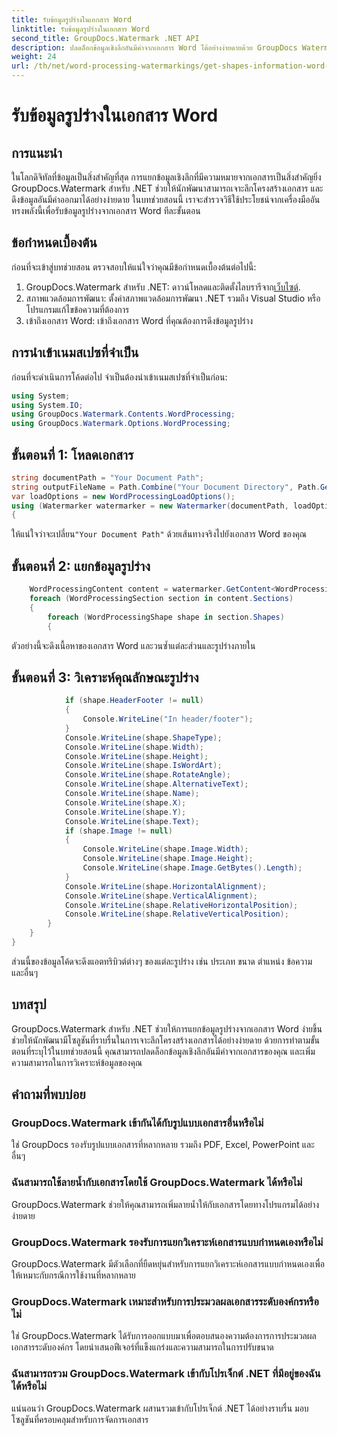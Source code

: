 ```yaml
---
title: รับข้อมูลรูปร่างในเอกสาร Word
linktitle: รับข้อมูลรูปร่างในเอกสาร Word
second_title: GroupDocs.Watermark .NET API
description: ปลดล็อกข้อมูลเชิงลึกอันมีค่าจากเอกสาร Word ได้อย่างง่ายดายด้วย GroupDocs Watermark สำหรับ .NET แยกข้อมูลรูปร่างได้อย่างลงตัวเพื่อการวิเคราะห์ข้อมูลที่ได้รับการปรับปรุง
weight: 24
url: /th/net/word-processing-watermarkings/get-shapes-information-word-docs/
---
```


# รับข้อมูลรูปร่างในเอกสาร Word

## การแนะนำ
ในโลกดิจิทัลที่ข้อมูลเป็นสิ่งสำคัญที่สุด การแยกข้อมูลเชิงลึกที่มีความหมายจากเอกสารเป็นสิ่งสำคัญยิ่ง GroupDocs.Watermark สำหรับ .NET ช่วยให้นักพัฒนาสามารถเจาะลึกโครงสร้างเอกสาร และดึงข้อมูลอันมีค่าออกมาได้อย่างง่ายดาย ในบทช่วยสอนนี้ เราจะสำรวจวิธีใช้ประโยชน์จากเครื่องมืออันทรงพลังนี้เพื่อรับข้อมูลรูปร่างจากเอกสาร Word ทีละขั้นตอน
## ข้อกำหนดเบื้องต้น
ก่อนที่จะเข้าสู่บทช่วยสอน ตรวจสอบให้แน่ใจว่าคุณมีข้อกำหนดเบื้องต้นต่อไปนี้:
1.  GroupDocs.Watermark สำหรับ .NET: ดาวน์โหลดและติดตั้งไลบรารีจาก[เว็บไซต์](https://releases.groupdocs.com/Watermark/net/).
2. สภาพแวดล้อมการพัฒนา: ตั้งค่าสภาพแวดล้อมการพัฒนา .NET รวมถึง Visual Studio หรือโปรแกรมแก้ไขข้อความที่ต้องการ
3. เข้าถึงเอกสาร Word: เข้าถึงเอกสาร Word ที่คุณต้องการดึงข้อมูลรูปร่าง

## การนำเข้าเนมสเปซที่จำเป็น
ก่อนที่จะดำเนินการโค้ดต่อไป จำเป็นต้องนำเข้าเนมสเปซที่จำเป็นก่อน:
```csharp
using System;
using System.IO;
using GroupDocs.Watermark.Contents.WordProcessing;
using GroupDocs.Watermark.Options.WordProcessing;
```
## ขั้นตอนที่ 1: โหลดเอกสาร
```csharp
string documentPath = "Your Document Path";
string outputFileName = Path.Combine("Your Document Directory", Path.GetFileName(documentPath));
var loadOptions = new WordProcessingLoadOptions();
using (Watermarker watermarker = new Watermarker(documentPath, loadOptions))
{
```
 ให้แน่ใจว่าจะเปลี่ยน`"Your Document Path"` ด้วยเส้นทางจริงไปยังเอกสาร Word ของคุณ
## ขั้นตอนที่ 2: แยกข้อมูลรูปร่าง
```csharp
	WordProcessingContent content = watermarker.GetContent<WordProcessingContent>();
	foreach (WordProcessingSection section in content.Sections)
	{
		foreach (WordProcessingShape shape in section.Shapes)
		{
```
ตัวอย่างนี้จะดึงเนื้อหาของเอกสาร Word และวนซ้ำแต่ละส่วนและรูปร่างภายใน
## ขั้นตอนที่ 3: วิเคราะห์คุณลักษณะรูปร่าง
```csharp
			if (shape.HeaderFooter != null)
			{
				Console.WriteLine("In header/footer");
			}
			Console.WriteLine(shape.ShapeType);
			Console.WriteLine(shape.Width);
			Console.WriteLine(shape.Height);
			Console.WriteLine(shape.IsWordArt);
			Console.WriteLine(shape.RotateAngle);
			Console.WriteLine(shape.AlternativeText);
			Console.WriteLine(shape.Name);
			Console.WriteLine(shape.X);
			Console.WriteLine(shape.Y);
			Console.WriteLine(shape.Text);
			if (shape.Image != null)
			{
				Console.WriteLine(shape.Image.Width);
				Console.WriteLine(shape.Image.Height);
				Console.WriteLine(shape.Image.GetBytes().Length);
			}
			Console.WriteLine(shape.HorizontalAlignment);
			Console.WriteLine(shape.VerticalAlignment);
			Console.WriteLine(shape.RelativeHorizontalPosition);
			Console.WriteLine(shape.RelativeVerticalPosition);
		}
	}
}
```
ส่วนนี้ของข้อมูลโค้ดจะดึงแอตทริบิวต์ต่างๆ ของแต่ละรูปร่าง เช่น ประเภท ขนาด ตำแหน่ง ข้อความ และอื่นๆ

## บทสรุป
GroupDocs.Watermark สำหรับ .NET ช่วยให้การแยกข้อมูลรูปร่างจากเอกสาร Word ง่ายขึ้น ช่วยให้นักพัฒนามีโซลูชันที่ราบรื่นในการเจาะลึกโครงสร้างเอกสารได้อย่างง่ายดาย ด้วยการทำตามขั้นตอนที่ระบุไว้ในบทช่วยสอนนี้ คุณสามารถปลดล็อกข้อมูลเชิงลึกอันมีค่าจากเอกสารของคุณ และเพิ่มความสามารถในการวิเคราะห์ข้อมูลของคุณ
## คำถามที่พบบ่อย
### GroupDocs.Watermark เข้ากันได้กับรูปแบบเอกสารอื่นหรือไม่
ใช่ GroupDocs รองรับรูปแบบเอกสารที่หลากหลาย รวมถึง PDF, Excel, PowerPoint และอื่นๆ
### ฉันสามารถใช้ลายน้ำกับเอกสารโดยใช้ GroupDocs.Watermark ได้หรือไม่
GroupDocs.Watermark ช่วยให้คุณสามารถเพิ่มลายน้ำให้กับเอกสารโดยทางโปรแกรมได้อย่างง่ายดาย
### GroupDocs.Watermark รองรับการแยกวิเคราะห์เอกสารแบบกำหนดเองหรือไม่
GroupDocs.Watermark มีตัวเลือกที่ยืดหยุ่นสำหรับการแยกวิเคราะห์เอกสารแบบกำหนดเองเพื่อให้เหมาะกับกรณีการใช้งานที่หลากหลาย
### GroupDocs.Watermark เหมาะสำหรับการประมวลผลเอกสารระดับองค์กรหรือไม่
ใช่ GroupDocs.Watermark ได้รับการออกแบบมาเพื่อตอบสนองความต้องการการประมวลผลเอกสารระดับองค์กร โดยนำเสนอฟีเจอร์ที่แข็งแกร่งและความสามารถในการปรับขนาด
### ฉันสามารถรวม GroupDocs.Watermark เข้ากับโปรเจ็กต์ .NET ที่มีอยู่ของฉันได้หรือไม่
แน่นอนว่า GroupDocs.Watermark ผสานรวมเข้ากับโปรเจ็กต์ .NET ได้อย่างราบรื่น มอบโซลูชันที่ครอบคลุมสำหรับการจัดการเอกสาร